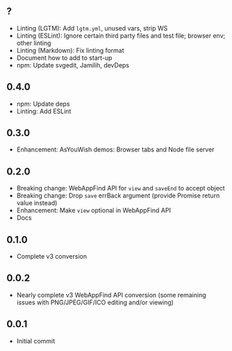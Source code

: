 ## ?

- Linting (LGTM): Add `lgtm.yml`, unused vars, strip WS
- Linting (ESLint): Ignore certain third party files and test file;
    browser env; other linting
- Linting (Markdown): Fix linting format
- Document how to add to start-up
- npm: Update svgedit, Jamilih, devDeps

## 0.4.0

- npm: Update deps
- Linting: Add ESLint

## 0.3.0

- Enhancement: AsYouWish demos: Browser tabs and Node file server

## 0.2.0

- Breaking change: WebAppFind API for `view` and `saveEnd` to accept object
- Breaking change: Drop `save` errBack argument (provide Promise return value instead)
- Enhancement: Make `view` optional in WebAppFind API
- Docs

## 0.1.0

- Complete v3 conversion

## 0.0.2

- Nearly complete v3 WebAppFind API conversion (some remaining
    issues with PNG/JPEG/GIF/ICO editing and/or viewing)

## 0.0.1

- Initial commit
